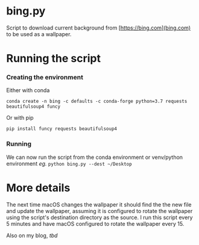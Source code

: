 bing.py
==============

Script to download current background from [https://bing.com](bing.com) to be used as a wallpaper.

Running the script
==========

### Creating the environment
Either with conda
```
conda create -n bing -c defaults -c conda-forge python=3.7 requests beautifulsoup4 funcy
```

Or with pip
```
pip install funcy requests beautifulsoup4
```

### Running
We can now run the script from the conda environment or venv/python environment _eg._ `python bing.py --dest ~/Desktop`

More details
========

The next time macOS changes the wallpaper it should find the the new file and update the wallpaper, assuming it is configured to rotate the wallpaper using the script's destination directory as the source. I run this script every 5 minutes and have macOS configured to rotate the wallpaper every 15.

Also on my blog, _tbd_
